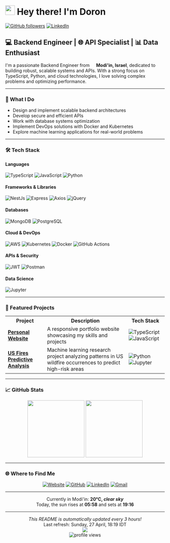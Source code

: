 # <img src="https://emojis.slackmojis.com/emojis/images/1531849430/4246/blob-sunglasses.gif?1531849430" width="30"/> Hey there! I'm Doron

[![GitHub followers](https://img.shields.io/github/followers/DoronF3?style=social)](https://github.com/DoronF3)
[![LinkedIn](https://img.shields.io/badge/LinkedIn-Connect-blue)](https://www.linkedin.com/in/DoronF3)

## 💻 Backend Engineer | 🌐 API Specialist | 📊 Data Enthusiast

I'm a passionate Backend Engineer from <img src="https://cdn-icons-png.flaticon.com/512/197/197577.png" width="13"/> **Modi'in, Israel**, dedicated to building robust, scalable systems and APIs. With a strong focus on TypeScript, Python, and cloud technologies, I love solving complex problems and optimizing performance.

---

### 🚀 What I Do

- Design and implement scalable backend architectures
- Develop secure and efficient APIs
- Work with database systems optimization
- Implement DevOps solutions with Docker and Kubernetes
- Explore machine learning applications for real-world problems

---

### 🛠️ Tech Stack

#### Languages
![TypeScript](https://img.shields.io/badge/-TypeScript-007ACC?style=for-the-badge&logo=typescript&logoColor=white)
![JavaScript](https://img.shields.io/badge/-JavaScript-F7DF1E?style=for-the-badge&logo=javascript&logoColor=black)
![Python](https://img.shields.io/badge/-Python-3776AB?style=for-the-badge&logo=python&logoColor=white)

#### Frameworks & Libraries
![NestJs](https://img.shields.io/badge/-NestJs-ea2845?style=for-the-badge&logo=nestjs&logoColor=white)
![Express](https://img.shields.io/badge/Express-000000?style=for-the-badge&logo=express&logoColor=white)
![Axios](https://img.shields.io/badge/axios-671ddf?style=for-the-badge&logo=axios&logoColor=white)
![jQuery](https://img.shields.io/badge/jQuery-0769AD?style=for-the-badge&logo=jquery&logoColor=white)

#### Databases
![MongoDB](https://img.shields.io/badge/-MongoDB-13aa52?style=for-the-badge&logo=mongodb&logoColor=white)
![PostgreSQL](https://img.shields.io/badge/PostgreSQL-316192?style=for-the-badge&logo=postgresql&logoColor=white)

#### Cloud & DevOps
![AWS](https://img.shields.io/badge/AWS-FF9900?style=for-the-badge&logo=amazonaws&logoColor=white)
![Kubernetes](https://img.shields.io/badge/kubernetes-326ce5?style=for-the-badge&logo=kubernetes&logoColor=white)
![Docker](https://img.shields.io/badge/-Docker-46a2f1?style=for-the-badge&logo=docker&logoColor=white)
![GitHub Actions](https://img.shields.io/badge/-Github_Actions-2088FF?style=for-the-badge&logo=github-actions&logoColor=white)

#### APIs & Security
![JWT](https://img.shields.io/badge/JWT-000000?style=for-the-badge&logo=JSON%20web%20tokens&logoColor=white)
![Postman](https://img.shields.io/badge/Postman-FF6C37?style=for-the-badge&logo=Postman&logoColor=white)

#### Data Science
![Jupyter](https://img.shields.io/badge/Jupyter-F37626?style=for-the-badge&logo=Jupyter&logoColor=white)

---

### 🔭 Featured Projects

<table>
  <tr>
    <th>Project</th>
    <th>Description</th>
    <th>Tech Stack</th>
  </tr>
  <tr>
    <td><a href="https://github.com/DoronF3/doronf3.github.io"><b>Personal Website</b></a></td>
    <td>A responsive portfolio website showcasing my skills and projects</td>
    <td>
      <img alt="TypeScript" src="https://img.shields.io/badge/-TypeScript-007ACC?style=flat-square&logo=typescript&logoColor=white"/>
      <img alt="JavaScript" src="https://img.shields.io/badge/-JavaScript-F7DF1E?style=flat-square&logo=javascript&logoColor=black"/>
    </td>
  </tr>
  <tr>
    <td><a href="https://github.com/DoronF3/School-Projects/blob/main/Machine%20Learning/Ml%20Final/ML%20Final%20Project.ipynb"><b>US Fires Predictive Analysis</b></a></td>
    <td>Machine learning research project analyzing patterns in US wildfire occurrences to predict high-risk areas</td>
    <td>
      <img alt="Python" src="https://img.shields.io/badge/-Python-3776AB?style=flat-square&logo=python&logoColor=white"/>
      <img alt="Jupyter" src="https://img.shields.io/badge/Jupyter-F37626.svg?style=flat-square&logo=Jupyter&logoColor=white"/>
    </td>
  </tr>
</table>

---

### 📈 GitHub Stats

<div align="center">
  <img height="180em" src="https://github-readme-stats.vercel.app/api?username=DoronF3&show_icons=true&theme=dracula&include_all_commits=true&count_private=true"/>
  <img height="180em" src="https://github-readme-stats.vercel.app/api/top-langs/?username=DoronF3&layout=compact&langs_count=7&theme=dracula"/>
</div>

---

### 🌐 Where to Find Me

<div align="center">
  <a href="https://doronf3.github.io/" target="_blank" rel="noopener noreferrer"><img alt="Website" src="https://img.shields.io/badge/Website-4285F4?style=for-the-badge&logo=google-chrome&logoColor=white" /></a>
  <a href="https://github.com/DoronF3" target="_blank" rel="noopener noreferrer"><img alt="GitHub" src="https://img.shields.io/badge/GitHub-%2312100E.svg?&style=for-the-badge&logo=github&logoColor=white" /></a>
  <a href="https://www.linkedin.com/in/DoronF3" target="_blank" rel="noopener noreferrer"><img alt="LinkedIn" src="https://img.shields.io/badge/LinkedIn-%230077B5.svg?&style=for-the-badge&logo=linkedin&logoColor=white" /></a>
  <a href="mailto:doronfi3@gmail.com" target="_blank" rel="noopener noreferrer"><img alt="Gmail" src="https://img.shields.io/badge/Gmail-D14836?style=for-the-badge&logo=gmail&logoColor=white" /></a>
</div>

---

<div align="center">
  Currently in Modi'in: <b>20°C, <i>clear sky</i></b><br>
  Today, the sun rises at <b>05:58</b> and sets at <b>19:16</b>
</div>

---

<div align="center">
  <i>This README is automatically updated every 3 hours!</i><br>
  Last refresh: Sunday, 27 April, 18:19 IDT<br>
  <img src="https://github.com/DoronF3/DoronF3/workflows/README%20build/badge.svg" />
</div>

<div align="center">
  <img src="https://komarev.com/ghpvc/?username=DoronF3&color=blueviolet" alt="profile views" />
</div>
